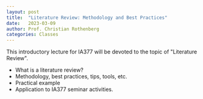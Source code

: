 ```yaml
---
layout: post
title:  "Literature Review: Methodology and Best Practices"
date:   2023-03-09
author: Prof. Christian Rothenberg
categories: Classes
---
```


This introductory lecture for IA377 will be devoted to the topic of "Literature Review". 
* What is a literature review?
* Methodology, best practices, tips, tools, etc.
* Practical example
* Application to IA377 seminar activities.
